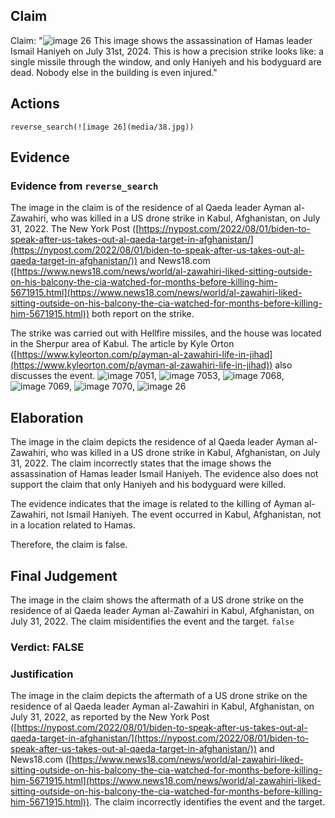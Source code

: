 ## Claim
Claim: "![image 26](media/38.jpg) This image shows the assassination of Hamas leader Ismail Haniyeh on July 31st, 2024. This is how a precision strike looks like: a single missile through the window, and only Haniyeh and his bodyguard are dead. Nobody else in the building is even injured."

## Actions
```
reverse_search(![image 26](media/38.jpg))
```

## Evidence
### Evidence from `reverse_search`
The image in the claim is of the residence of al Qaeda leader Ayman al-Zawahiri, who was killed in a US drone strike in Kabul, Afghanistan, on July 31, 2022. The New York Post ([https://nypost.com/2022/08/01/biden-to-speak-after-us-takes-out-al-qaeda-target-in-afghanistan/](https://nypost.com/2022/08/01/biden-to-speak-after-us-takes-out-al-qaeda-target-in-afghanistan/)) and News18.com ([https://www.news18.com/news/world/al-zawahiri-liked-sitting-outside-on-his-balcony-the-cia-watched-for-months-before-killing-him-5671915.html](https://www.news18.com/news/world/al-zawahiri-liked-sitting-outside-on-his-balcony-the-cia-watched-for-months-before-killing-him-5671915.html)) both report on the strike.

The strike was carried out with Hellfire missiles, and the house was located in the Sherpur area of Kabul. The article by Kyle Orton ([https://www.kyleorton.com/p/ayman-al-zawahiri-life-in-jihad](https://www.kyleorton.com/p/ayman-al-zawahiri-life-in-jihad)) also discusses the event. ![image 7051](media/2025-08-29_21-14-1756502089-015262.jpg), ![image 7053](media/2025-08-29_21-14-1756502089-370271.jpg), ![image 7068](media/2025-08-29_21-15-1756502116-512449.jpg), ![image 7069](media/2025-08-29_21-15-1756502116-812206.jpg), ![image 7070](media/2025-08-29_21-15-1756502117-126805.jpg), ![image 26](media/38.jpg)


## Elaboration
The image in the claim depicts the residence of al Qaeda leader Ayman al-Zawahiri, who was killed in a US drone strike in Kabul, Afghanistan, on July 31, 2022. The claim incorrectly states that the image shows the assassination of Hamas leader Ismail Haniyeh. The evidence also does not support the claim that only Haniyeh and his bodyguard were killed.

The evidence indicates that the image is related to the killing of Ayman al-Zawahiri, not Ismail Haniyeh. The event occurred in Kabul, Afghanistan, not in a location related to Hamas.

Therefore, the claim is false.


## Final Judgement
The image in the claim shows the aftermath of a US drone strike on the residence of al Qaeda leader Ayman al-Zawahiri in Kabul, Afghanistan, on July 31, 2022. The claim misidentifies the event and the target. `false`

### Verdict: FALSE

### Justification
The image in the claim depicts the aftermath of a US drone strike on the residence of al Qaeda leader Ayman al-Zawahiri in Kabul, Afghanistan, on July 31, 2022, as reported by the New York Post ([https://nypost.com/2022/08/01/biden-to-speak-after-us-takes-out-al-qaeda-target-in-afghanistan/](https://nypost.com/2022/08/01/biden-to-speak-after-us-takes-out-al-qaeda-target-in-afghanistan/)) and News18.com ([https://www.news18.com/news/world/al-zawahiri-liked-sitting-outside-on-his-balcony-the-cia-watched-for-months-before-killing-him-5671915.html](https://www.news18.com/news/world/al-zawahiri-liked-sitting-outside-on-his-balcony-the-cia-watched-for-months-before-killing-him-5671915.html)). The claim incorrectly identifies the event and the target.
